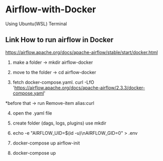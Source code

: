 # Airflow-with-Docker

Using Ubuntu(WSL) Terminal

## Link How to run airflow in Docker
https://airflow.apache.org/docs/apache-airflow/stable/start/docker.html

1. make a folder
-> mkdir airflow-docker

2. move to the folder
-> cd airflow-docker

3. fetch docker-compose.yaml.
curl -LfO 'https://airflow.apache.org/docs/apache-airflow/2.3.3/docker-compose.yaml'

*before that -> run Remove-item alias:curl

4. open the .yaml file

5. create folder (dags, logs, plugins) use mkdir

6. echo -e "AIRFLOW_UID=$(id -u)\nAIRFLOW_GID=0" > .env

7. docker-compose up airflow-init

8. docker-compose up
